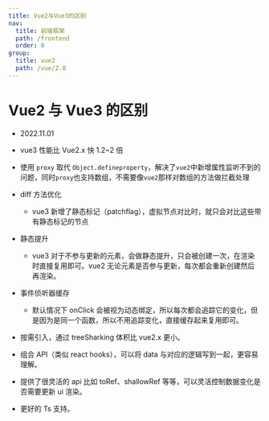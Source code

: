 ```yaml
---
title: Vue2与Vue3的区别
nav:
  title: 前端框架
  path: /frontend
  order: 0
group:
  title: vue2
  path: /vue/2.0
---
```


# Vue2 与 Vue3 的区别

- 2022.11.01

- vue3 性能比 Vue2.x 快 1.2~2 倍
- 使用 `proxy` 取代 `Object.defineproperty`，解决了`vue2`中新增属性监听不到的问题，同时`proxy`也支持数组，不需要像`vue2`那样对数组的方法做拦截处理
- diff 方法优化
  - vue3 新增了静态标记（patchflag），虚拟节点对比时，就只会对比这些带有静态标记的节点
- 静态提升
  - vue3 对于不参与更新的元素，会做静态提升，只会被创建一次，在渲染时直接复用即可。vue2 无论元素是否参与更新，每次都会重新创建然后再渲染。
- 事件侦听器缓存
  - 默认情况下 onClick 会被视为动态绑定，所以每次都会追踪它的变化，但是因为是同一个函数，所以不用追踪变化，直接缓存起来复用即可。
- 按需引入，通过 treeSharking 体积比 vue2.x 更小。
- 组合 API（类似 react hooks），可以将 data 与对应的逻辑写到一起，更容易理解。
- 提供了很灵活的 api 比如 toRef、shallowRef 等等，可以灵活控制数据变化是否需要更新 ui 渲染。
- 更好的 Ts 支持。
